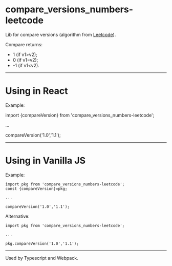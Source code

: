 # compare_versions_numbers-leetcode

Lib for compare versions (algorithm from [Leetcode](https://leetcode.com/problems/compare-version-numbers/description/)).


Compare returns:
- 1 (if v1>v2);
- 0 (if v1=v2);
- -1 (if v1<v2).

---
# Using in React

Example:

import {compareVersion} from 'compare_versions_numbers-leetcode';

...

compareVersion('1.0','1.1');


---
# Using in Vanilla JS

Example:

```
import pkg from 'compare_versions_numbers-leetcode';
const {compareVersion}=pkg;

...

compareVersion('1.0','1.1');
```

Alternative:

```
import pkg from 'compare_versions_numbers-leetcode';

...

pkg.compareVersion('1.0','1.1');
```

---
Used by Typescript and Webpack.